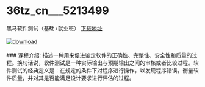 # 36tz_cn___5213499
黑马软件测试（基础+就业班）
[下载地址](http://www.36tz.cn/article/5213499 "下载地址")
<br/></br>[![download](http://36tz.cn/muke_img/2020_05_2-174-300x232.png "下载地址")](http://www.36tz.cn/article/5213499 "下载地址")
<br/></br>### 课程介绍:
描述一种用来促进鉴定软件的正确性、完整性、安全性和质量的过程。换句话说，软件测试是一种实际输出与预期输出之间的审核或者比较过程。软件测试的经典定义是：在规定的条件下对程序进行操作，以发现程序错误，衡量软件质量，并对其是否能满足设计要求进行评估的过程。


